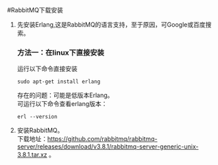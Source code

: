 #RabbitMQ下载安装
1. 先安装Erlang,这是RabbitMQ的语言支持，至于原因，可Google或百度搜索。  
   ### 方法一：在linux下直接安装  
   运行以下命令直接安装  
    ```shell script
    sudo apt-get install erlang
    ```
   存在的问题：可能是低版本Erlang。  
   可运行以下命令查看erlang版本：
    ```shell script
    erl --version
    ```
2. 安装RabbitMQ。  
    下载地址：https://github.com/rabbitmq/rabbitmq-server/releases/download/v3.8.1/rabbitmq-server-generic-unix-3.8.1.tar.xz 。




   

